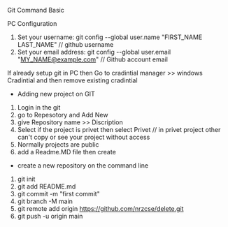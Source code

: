 Git Command Basic


PC Configuration 
1. Set your username: git config --global user.name "FIRST_NAME LAST_NAME"  // github username
2. Set your email address: git config --global user.email "MY_NAME@example.com"  // Github account email

If already setup git in PC then  Go to cradintial manager >> windows Cradintial and then remove existing cradintial


* Adding new project on GIT

1. Login in the git 
2. go to Repesotory and Add New 
3. give Repository name >> Discription 
3. Select if the project is privet then select Privet // in privet project other can't copy or see your project without access
4. Normally projects are public
5. add a Readme.MD file then create 

* create a new repository on the command line

1. git init
2. git add README.md
3. git commit -m "first commit"
4. git branch -M main
5. git remote add origin https://github.com/nrzcse/delete.git
6. git push -u origin main
